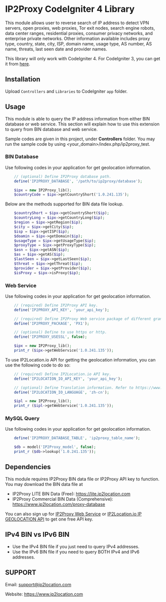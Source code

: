 IP2Proxy CodeIgniter 4 Library
===============================
This module allows user to reverse search of IP address to detect VPN servers, open proxies, web proxies, Tor exit nodes, search engine robots, data center ranges, residential proxies, consumer privacy networks, and enterprise private networks. Other information available includes proxy type, country, state, city, ISP, domain name, usage type, AS number, AS name, threats, last seen date and provider names.

This library will only work with CodeIgniter 4. For CodeIgniter 3, you can get it from [here](https://github.com/ip2location/codeigniter-ip2proxy).

## Installation
Upload `Controllers` and `Libraries` to CodeIgniter `app` folder.

## Usage
This module is able to query the IP address information from either BIN database or web service. This section will explain how to use this extension to query from BIN database and web service.

Sample codes are given in this project, under **Controllers** folder. You may run the sample code by using <your_domain>/index.php/ip2proxy_test.

### BIN Database
Use following codes in your application for get geolocation information.

```php
    // (optional) Define IP2Proxy database path.
    define('IP2PROXY_DATABASE', '/path/to/ip2proxy/database');

    $ipx = new IP2Proxy_lib();
    $countryCode = $ipx->getCountryShort('1.0.241.135');
```

Below are the methods supported for BIN data file lookup.

```php
    $countryShort = $ipx->getCountryShort($ip);
    $countryLong = $ipx->getCountryLong($ip);
    $region = $ipx->getRegion($ip);
    $city = $ipx->getCity($ip);
    $isp = $ipx->getISP($ip);
    $doamin = $ipx->getDomain($ip);
    $usageType = $ipx->getUsageType($ip);
    $proxyType = $ipx->getProxyType($ip);
    $asn = $ipx->getASN($ip);
    $as = $ipx->getAS($ip);
    $lastSeen = $ipx->getLastSeen($ip);
    $threat = $ipx->getThreat($ip);
    $provider = $ipx->getProvider($ip);
    $isProxy = $ipx->isProxy($ip);
```

### Web Service
Use following codes in your application for get geolocation information.

```php
    // (required) Define IP2Proxy API key.
    define('IP2PROXY_API_KEY', 'your_api_key');

    // (required) Define IP2Proxy Web service package of different granularity of return information.
    define('IP2PROXY_PACKAGE', 'PX1');

    // (optional) Define to use https or http.
    define('IP2PROXY_USESSL', false);

    $ipx = new IP2Proxy_lib();
    print_r ($ipx->getWebService('1.0.241.135'));
```

To use IP2Location.io API for getting the geolocation information, you can use the following code to do so:
```php
	// (required) Define IP2Location.io API key.
    define('IP2LOCATION_IO_API_KEY', 'your_api_key');

    // (optional) Define Translation information. Refer to https://www.ip2location.io/ip2location-documentation for available languages.
    define('IP2LOCATION_IO_LANGUAGE', 'zh-cn');

    $ipl = new IP2Proxy_lib();
    print_r ($ipl->getWebService('1.0.241.135'));
```

### MySQL Query
Use following codes in your application for get geolocation information.

```php
    define('IP2PROXY_DATABASE_TABLE', 'ip2proxy_table_name');

    $db = model('IP2Proxy_model', false);
    print_r ($db->lookup('1.0.241.135'));
```

## Dependencies
This module requires IP2Proxy BIN data file or IP2Proxy API key to function. You may download the BIN data file at

* IP2Proxy LITE BIN Data (Free): https://lite.ip2location.com
* IP2Proxy Commercial BIN Data (Comprehensive): https://www.ip2location.com/proxy-database

You can also sign up for [IP2Proxy Web Service](https://www.ip2location.com/web-service/ip2proxy) or [IP2Location.io IP GEOLOCATION API](https://www.ip2location.io/sign-up) to get one free API key.

## IPv4 BIN vs IPv6 BIN
* Use the IPv4 BIN file if you just need to query IPv4 addresses.
* Use the IPv6 BIN file if you need to query BOTH IPv4 and IPv6 addresses.

## SUPPORT
Email: support@ip2location.com

Website: https://www.ip2location.com
